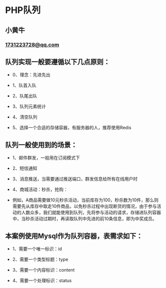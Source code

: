 PHP队列
===============================================

小黄牛
-----------------------------------------------

### 1731223728@qq.com 


## 队列实现一般要遵循以下几点原则：

+ 0、理念：先进先出

+ 1、队首入队

+ 2、队尾出队

+ 3、队列元素统计

+ 4、清空队列

+ 5、选择一个合适的存储容器，有服务器的人，推荐使用Redis


## 队列一般使用到的场景：

+ 1、邮件群发，一般用在订阅模式下

+ 2、短信通知

+ 3、消息推送，当需要通过推送端口，群发信息给所有在线用户时

+ 4、商城活动：秒杀，抢购：

+ 例如，A商品需要做10元秒杀活动，当前库存为100，秒杀数为10件，那么则需要先从库存中取走10件商品，以免秒杀过程中出现断货的情况，由于参与活动的人数众多，我们就能使用到队列，先将参与活动的请求，存储进队列容器中，当秒杀活动过期时，再读取队列中先进的前10条信息，即为中奖成员。


## 本案例使用Mysql作为队列容器，表需求如下：

+ 1、需要一个唯一标识：id

+ 2、需要一个类型标题：type

+ 3、需要一个内容标识：content

+ 4、需要一个处理标识：status
